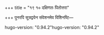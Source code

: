 +++
title = "१९ १० दक्षिणतः पितोत्तरा"

+++
पुनरपि सूत्रद्वयेन संवेशनमेव विशिनष्टि—

hugo-version: "0.94.2"hugo-version: "0.94.2"